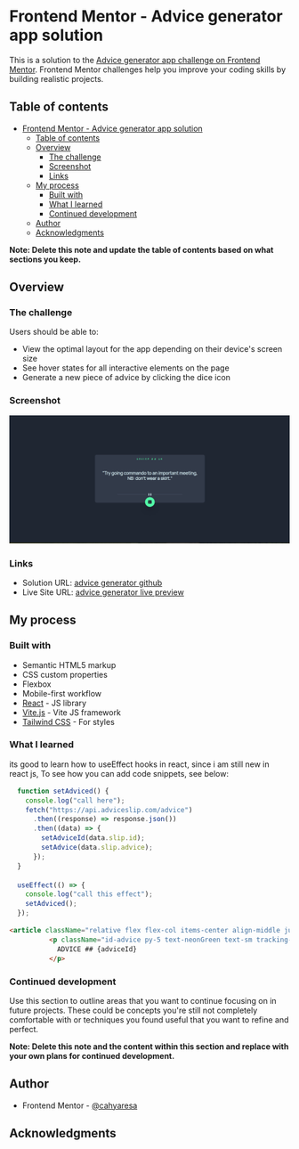 # Frontend Mentor - Advice generator app solution

This is a solution to the [Advice generator app challenge on Frontend Mentor](https://www.frontendmentor.io/challenges/advice-generator-app-QdUG-13db). Frontend Mentor challenges help you improve your coding skills by building realistic projects.

## Table of contents

- [Frontend Mentor - Advice generator app solution](#frontend-mentor---advice-generator-app-solution)
  - [Table of contents](#table-of-contents)
  - [Overview](#overview)
    - [The challenge](#the-challenge)
    - [Screenshot](#screenshot)
    - [Links](#links)
  - [My process](#my-process)
    - [Built with](#built-with)
    - [What I learned](#what-i-learned)
    - [Continued development](#continued-development)
  - [Author](#author)
  - [Acknowledgments](#acknowledgments)

**Note: Delete this note and update the table of contents based on what sections you keep.**

## Overview

### The challenge

Users should be able to:

- View the optimal layout for the app depending on their device's screen size
- See hover states for all interactive elements on the page
- Generate a new piece of advice by clicking the dice icon

### Screenshot

![screenshoot-preview](image.png)


### Links

- Solution URL: [advice generator github](https://github.com/cahyaresa/advice-generator)
- Live Site URL: [advice generator live preview](https://advice-generator-psi-eight.vercel.app/)

## My process

### Built with

- Semantic HTML5 markup
- CSS custom properties
- Flexbox
- Mobile-first workflow
- [React](https://reactjs.org/) - JS library
- [Vite.js](https://vitejs.dev/) - Vite JS framework
- [Tailwind CSS](https://tailwindcss.com/) - For styles


### What I learned

its good to learn how to useEffect hooks in react, since i am still new in react js,
To see how you can add code snippets, see below:

```js
  function setAdviced() {
    console.log("call here");
    fetch("https://api.adviceslip.com/advice")
      .then((response) => response.json())
      .then((data) => {
        setAdviceId(data.slip.id);
        setAdvice(data.slip.advice);
      });
  }

  useEffect(() => {
    console.log("call this effect");
    setAdviced();
  });

```
```html
<article className="relative flex flex-col items-center align-middle justify-center md:min-w-500 md:max-w-750 rounded-xl md:px-8 min-w-0 p-0">
          <p className="id-advice py-5 text-neonGreen text-sm tracking-widest font-bold">
            ADVICE ## {adviceId}
          </p>
```

### Continued development

Use this section to outline areas that you want to continue focusing on in future projects. These could be concepts you're still not completely comfortable with or techniques you found useful that you want to refine and perfect.

**Note: Delete this note and the content within this section and replace with your own plans for continued development.**

## Author

- Frontend Mentor - [@cahyaresa](https://www.frontendmentor.io/profile/cahyaresa)

## Acknowledgments
